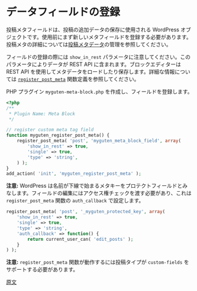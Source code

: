 <!-- 
# Register Meta Field
 -->
# データフィールドの登録

<!-- 
A post meta field is a WordPress object used to store extra data about a post. You need to first register a new meta field prior to use. See Managing [Post Metadata](https://developer.wordpress.org/plugins/metadata/managing-post-metadata/) to learn more about post meta.

When registering the field, note the `show_in_rest` parameter. This ensures the data will be included in the REST API, which the block editor uses to load and save meta data. See the [`register_post_meta`](https://developer.wordpress.org/reference/functions/register_post_meta/) function definition for extra information.

To register the field, create a PHP plugin file called `myguten-meta-block.php` including:
 -->
投稿メタフィールドは、投稿の追加データの保存に使用される WordPress オブジェクトです。使用前にまず新しいメタフィールドを登録する必要があります。投稿メタの詳細については[投稿メタデータ](https://developer.wordpress.org/plugins/metadata/managing-post-metadata/)の管理を参照してください。

フィールドの登録の際には `show_in_rest` パラメータに注意してください。このパラメータによりデータが REST API に含まれます。ブロックエディターは REST API を使用してメタデータをロードしたり保存します。詳細な情報については [`register_post_meta`](https://developer.wordpress.org/reference/functions/register_post_meta/) 関数定義を参照してください。

PHP プラグイン `myguten-meta-block.php` を作成し、フィールドを登録します。

```php
<?php
/**
 * Plugin Name: Meta Block
 */

// register custom meta tag field
function myguten_register_post_meta() {
	register_post_meta( 'post', 'myguten_meta_block_field', array(
		'show_in_rest' => true,
		'single' => true,
		'type' => 'string',
	) );
}
add_action( 'init', 'myguten_register_post_meta' );
```
<!-- 
**Note:** If the meta key name starts with an underscore WordPress considers it a protected field. Editing this field requires passing a permission check, which is set as the `auth_callback` in the `register_post_meta` function. Here is an example:
 -->
**注意:** WordPress は名前が下線で始まるメタキーをプロテクトフィールドとみなします。フィールドの編集にはアクセス権チェックを渡す必要があり、これは`register_post_meta` 関数の `auth_callback` で設定します。

```php
register_post_meta( 'post', '_myguten_protected_key', array(
	'show_in_rest' => true,
	'single' => true,
	'type' => 'string',
	'auth_callback' => function() {
		return current_user_can( 'edit_posts' );
	}
) );
```
<!-- 
**Note:** Your post type needs to support `custom-fields` for `register_post_meta` function to work.
 -->
**注意:** `register_post_meta` 関数が動作するには投稿タイプが `custom-fields` をサポートする必要があります。

[原文](https://github.com/WordPress/gutenberg/blob/master/docs/designers-developers/developers/tutorials/metabox/meta-block-2-register-meta.md)